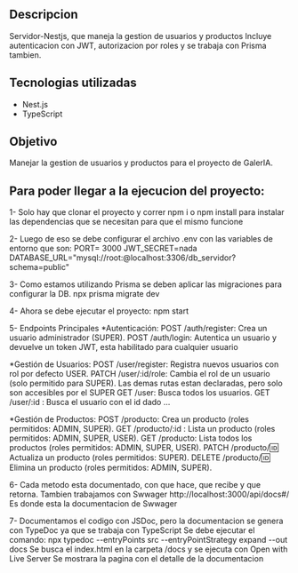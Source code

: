 ## Descripcion
Servidor-Nestjs, que maneja la gestion de usuarios y productos
Incluye autenticacion con JWT, autorizacion por roles y se trabaja con Prisma tambien.

## Tecnologias utilizadas
- Nest.js
- TypeScript

## Objetivo
Manejar la gestion de usuarios y productos para el proyecto de GalerIA.

## Para poder llegar a la ejecucion del proyecto:

1- Solo hay que clonar el proyecto y correr npm i o npm install para instalar las dependencias que
se necesitan para que el mismo funcione

2- Luego de eso se debe configurar el archivo .env con las variables de entorno que son:
PORT= 3000
JWT_SECRET=nada
DATABASE_URL="mysql://root:@localhost:3306/db_servidor?schema=public"

3- Como estamos utilizando Prisma se deben aplicar las migraciones para configurar la DB.
npx prisma migrate dev

4- Ahora se debe ejecutar el proyecto: npm start

5- Endpoints Principales
*Autenticación:
POST /auth/register: Crea un usuario administrador (SUPER).
POST /auth/login: Autentica un usuario y devuelve un token JWT, esta habilitado para cualquier usuario

*Gestión de Usuarios:
POST /user/register: Registra nuevos usuarios con rol por defecto USER.
PATCH /user/:id/role: Cambia el rol de un usuario (solo permitido para SUPER).
Las demas rutas estan declaradas, pero solo son accesibles por el SUPER
GET /user: Busca todos los usuarios.
GET /user/:id : Busca el usuario con el id dado
...

*Gestión de Productos:
POST /producto: Crea un producto (roles permitidos: ADMIN, SUPER).
GET /producto/:id : Lista un producto (roles permitidos: ADMIN, SUPER, USER).
GET /producto: Lista todos los productos (roles permitidos: ADMIN, SUPER, USER).
PATCH /producto/:id: Actualiza un producto (roles permitidos: SUPER).
DELETE /producto/:id: Elimina un producto (roles permitidos: ADMIN, SUPER).

6- Cada metodo esta documentado, con que hace, que recibe y que retorna.
Tambien trabajamos con Swwager
http://localhost:3000/api/docs#/ Es donde esta la documentacion de Swwager

7- Documentamos el codigo con JSDoc, pero la documentacion se genera con TypeDoc
ya que se trabaja con TypeScript
Se debe ejecutar el comando: npx typedoc --entryPoints src --entryPointStrategy expand --out docs 
Se busca el index.html en la carpeta /docs y se ejecuta con Open with Live Server
Se mostrara la pagina con el detalle de la documentacion



